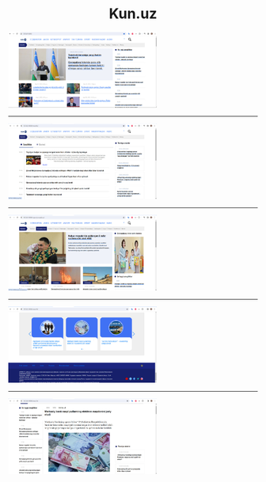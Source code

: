<h1 style="text-align:center">Kun.uz</h1>
<img
  src="/static/images/screenshot.jpg"
  alt="Alt text"
  title="Optional title"
  style="display: inline-block; margin: 30 auto; max-width: 300px">
<hr>
<img
  src="/static/images/screenshot1.jpg"
  alt="Alt text"
  title="Optional title"
  style="display: inline-block; margin: 30 auto; max-width: 300px">
<hr>
<img
  src="/static/images/screenshot2.jpg"
  alt="Alt text"
  title="Optional title"
  style="display: inline-block; margin: 30 auto; max-width: 300px">
<hr>
  <img
  src="/static/images/screenshot3.jpg"
  alt="Alt text"
  title="Optional title"
  style="display: inline-block; margin: 30 auto; max-width: 300px">
<hr>
  <img
  src="/static/images/screenshot4.jpg"
  alt="Alt text"
  title="Optional title"
  style="display: inline-block; margin: 30 auto; max-width: 300px">
